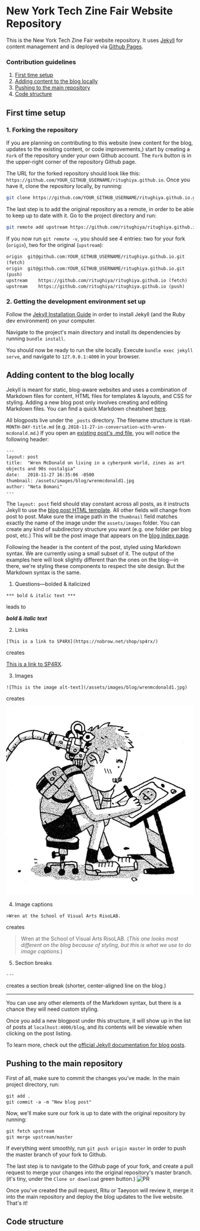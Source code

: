 # New York Tech Zine Fair Website Repository

This is the New York Tech Zine Fair website repository. It uses [Jekyll](https://jekyllrb.com/) for content management and is deployed via [Github Pages](https://pages.github.com/).

### Contribution guidelines
1. [First time setup](#first-time-setup)
2. [Adding content to the blog locally](#adding-content-to-the-blog-locally)
3. [Pushing to the main repository](#pushing-to-the-main-repository) 
3. [Code structure](#code-structure)


## First time setup

### 1. Forking the repository
If you are planning on contributing to this website (new content for the blog, updates to the existing content, or code improvements,) start by creating a `Fork` of the repository under your own Github account. The `Fork` button is in the upper-right corner of the repository Github page.

The URL for the forked repository should look like this: `https://github.com/YOUR_GITHUB_USERNAME/ritughiya.github.io`. Once you have it, clone the repository locally, by running:

```bash
git clone https://github.com/YOUR_GITHUB_USERNAME/ritughiya.github.io.git
```

The last step is to add the original repository as a remote, in order to be able to keep up to date with it. Go to the project directory and run:

```bash
git remote add upstream https://github.com/ritughiya/ritughiya.github.io.git
```

If you now run `git remote -v`, you should see 4 entries: two for your fork (`origin`), two for the original (`upstream`):
```
origin	git@github.com:YOUR_GITHUB_USERNAME/ritughiya.github.io.git (fetch)
origin	git@github.com:YOUR_GITHUB_USERNAME/ritughiya.github.io.git (push)
upstream	https://github.com/ritughiya/ritughiya.github.io (fetch)
upstream	https://github.com/ritughiya/ritughiya.github.io (push)
```


### 2. Getting the development environment set up

Follow the [Jekyll Installation Guide](https://jekyllrb.com/docs/installation/) in order to install Jekyll (and the Ruby dev environment) on your computer. 

Navigate to the project's main directory and install its dependencies by running `bundle install`.

You should now be ready to run the site locally. Execute `bundle exec jekyll serve`, and navigate to `127.0.0.1:4000` in your browser. 


## Adding content to the blog locally

Jekyll is meant for static, blog-aware websites and uses a combination of Markdown files for content, HTML files for templates & layouts, and CSS for styling. Adding a new blog post only involves creating and editing Markdown files. You can find a quick Markdown cheatsheet [here](https://github.com/adam-p/markdown-here/wiki/Markdown-Cheatsheet).

All blogposts live under the `_posts` directory. The filename structure is `YEAR-MONTH-DAY-title.md` (e.g. `2018-11-27-in-conversation-with-wren-mcdonald.md`.) If you open an [existing post's .md file](https://raw.githubusercontent.com/CezarMocan/ritughiya.github.io/master/_posts/2018-11-27-in-conversation-with-wren-mcdonald.md), you will notice the following header:
```
---
layout: post
title:  "Wren McDonald on living in a cyberpunk world, zines as art objects and 90s nostalgia"
date:   2018-11-27 16:35:06 -0500
thumbnail: /assets/images/blog/wrenmcdonald1.jpg
author: "Neta Bomani"
---
```

The `layout: post` field should stay constant across all posts, as it instructs Jekyll to use the [blog post HTML template](https://github.com/ritughiya/ritughiya.github.io/blob/master/_layouts/post.html). All other fields will change from post to post. Make sure the image path in the `thumbnail` field matches exactly the name of the image under the `assets/images` folder. You can create any kind of subdirectory structure you want (e.g. one folder per blog post, etc.) This will be the post image that appears on the [blog index page](http://techzinefair.org/blog).

Following the header is the content of the post, styled using Markdown syntax. We are currently using a small subset of it. The output of the examples here will look slightly different than the ones on the blog—in there, we're styling these components to respect the site design. But the Markdown syntax is the same.

1. Questions—bolded & italicized
```
*** bold & italic text ***
``` 
leads to

***bold & italic text***

2. Links
```
[This is a link to SP4RX](https://nobrow.net/shop/sp4rx/)
```
creates

[This is a link to SP4RX](https://nobrow.net/shop/sp4rx/).

3. Images
```
![This is the image alt-text](/assets/images/blog/wrenmcdonald1.jpg)
```
creates

![This is the image alt-text](/assets/images/blog/wrenmcdonald1.jpg)

4. Image captions
```
>Wren at the School of Visual Arts RisoLAB.
```
creates

>Wren at the School of Visual Arts RisoLAB. (*This one looks most different on the blog because of styling, but this is what we use to do image captions.*)

5. Section breaks
```
---
```

creates a section break (shorter, center-aligned line on the blog.)

---

You can use any other elements of the Markdown syntax, but there is a chance they will need custom styling. 

Once you add a new blogpost under this structure, it will show up in the list of posts at `localhost:4000/blog`, and its contents will be viewable when clicking on the post listing.

To learn more, check out the [official Jekyll documentation for blog posts](https://jekyllrb.com/docs/posts/).

## Pushing to the main repository
First of all, make sure to commit the changes you've made. In the main project directory, run: 

```
git add .
git commit -a -m "New blog post"
```

Now, we'll make sure our fork is up to date with the original repository by running:

```
git fetch upstream
git merge upstream/master
```

If everything went smoothly, run `git push origin master` in order to push the master branch of your fork to Github. 

The last step is to navigate to the Github page of your fork, and create a pull request to merge your changes into the original repository's master branch. (it's tiny, under the `Clone or download` green button.)
![PR](https://i.imgur.com/cf2vbeB.png)

Once you've created the pull request, Ritu or Taeyoon will review it, merge it into the main repository and deploy the blog updates to the live website. That's it!

## Code structure
